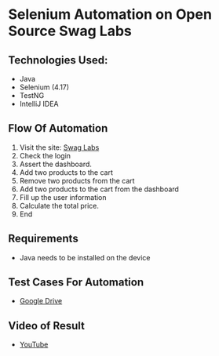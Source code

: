 # Selenium Automation on Open Source Swag Labs

## Technologies Used:
* Java
* Selenium (4.17)
* TestNG
* IntelliJ IDEA
## Flow Of Automation
1. Visit the site: [Swag Labs](https://www.saucedemo.com/)
2. Check the login
3. Assert the dashboard.
4. Add two products to the cart
5. Remove two products from the cart
6. Add two products to the cart from the dashboard
7. Fill up the user information
8. Calculate the total price.
9. End
## Requirements
* Java needs to be installed on the device
## Test Cases For Automation 
* [Google Drive](https://drive.google.com/drive/folders/1STdyiCG0M8JJlU5iIYeuuJjw1vk8DRr2?usp=sharing)

## Video of Result
* [YouTube](https://youtu.be/2E1DOA1WgRY?si=NOvojXQdDWuFWLWt)


